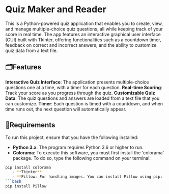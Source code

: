 # Quiz Maker and Reader

This is a Python-powered quiz application that enables you to create, view, and manage multiple-choice quiz questions, all while keeping track of your score in real time. The app features an interactive graphical user interface (GUI) built with Tkinter, offering functionalities such as a countdown timer, feedback on correct and incorrect answers, and the ability to customize quiz data from a text file.

## 🗂️Features
**Interactive Quiz Interface**: The application presents multiple-choice questions one at a time, with a timer for each question.
**Real-time Scoring**: Track your score as you progress through the quiz.
**Customizable Quiz Data**: The quiz questions and answers are loaded from a text file that you can customize.
**Timer**: Each question is timed with a countdown, and when time runs out, the next question will automatically appear.

## 📄Requirements
To run this project, ensure that you have the following installed:
   - **Python 3.x**: The program requires Python 3.6 or higher to run.
   - **Colorama**: To execute this software, you must first install the 'colorama' package. To do so, type the following command on your terminal: 
```bash
pip install colorama
   - **Tkinter**
   - **Pillow: For handling images. You can install Pillow using pip:
```bash
pip install Pillow

